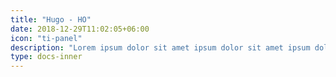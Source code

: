 ```yaml
---
title: "Hugo - HO"
date: 2018-12-29T11:02:05+06:00
icon: "ti-panel"
description: "Lorem ipsum dolor sit amet ipsum dolor sit amet ipsum dolor sit amet"
type: docs-inner
---
```

